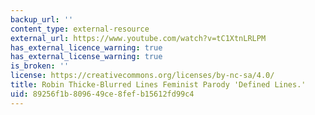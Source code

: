 ```yaml
---
backup_url: ''
content_type: external-resource
external_url: https://www.youtube.com/watch?v=tC1XtnLRLPM
has_external_licence_warning: true
has_external_license_warning: true
is_broken: ''
license: https://creativecommons.org/licenses/by-nc-sa/4.0/
title: Robin Thicke-Blurred Lines Feminist Parody 'Defined Lines.'
uid: 89256f1b-8096-49ce-8fef-b15612fd99c4
---
```

